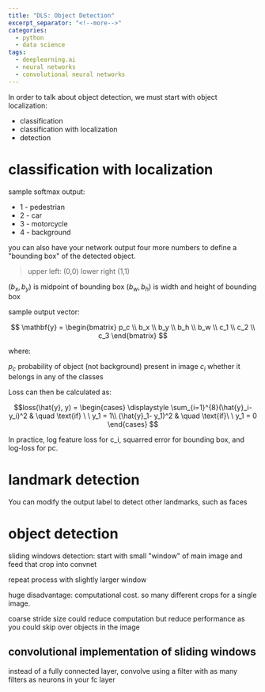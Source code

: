 ```yaml
---
title: "DLS: Object Detection"
excerpt_separator: "<!--more-->"
categories:
  - python
  - data science
tags:
  - deeplearning.ai
  - neural networks
  - convolutional neural networks
---
```


In order to talk about object detection, we must start with object localization:

- classification
- classification with localization
- detection

# classification with localization

sample softmax output:
- 1 - pedestrian
- 2 - car
- 3 - motorcycle
- 4 - background

you can also have your network output four more numbers to define a "bounding box" of the detected object.

> upper left: (0,0)
> lower right (1,1)

$(b_x, b_y)$ is midpoint of bounding box
$(b_w, b_h)$ is width and height of bounding box

sample output vector:

$$
\mathbf{y} = \begin{bmatrix}
p_c \\
b_x \\
b_y \\
b_h \\
b_w \\
c_1 \\
c_2 \\
c_3
\end{bmatrix}
$$

where:

$p_c$ probability of object (not background) present in image
$c_i$ whether it belongs in any of the classes

Loss can then be calculated as:

$$loss(\hat{y}, y) =
\begin{cases}
\displaystyle \sum_{i=1}^{8}(\hat{y}_i- y_i)^2 & \quad \text{if} \ \ y_1 = 1\\
(\hat{y}_1- y_1)^2 & \quad \text{if}\ \ y_1 = 0
\end{cases}
$$

In practice, log feature loss for c_i, squarred error for bounding box, and log-loss for pc.

# landmark detection

You can modify the output label to detect other landmarks, such as faces

# object detection

sliding windows detection: start with small "window" of main image and feed that crop into convnet

repeat process with slightly larger window

huge disadvantage: computational cost.
so many different crops for a single image.

coarse stride size could reduce computation but reduce performance as you could skip over objects in the image

## convolutional implementation of sliding windows

instead of a fully connected layer, convolve using a filter with as many filters as neurons in your fc layer

